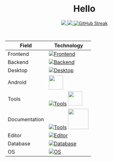 <h1 align="center">Hello</h1>

<p align="center">
   <a href="https://github.com/anuraghazra/github-readme-stats">
      <img src="https://github-readme-stats.vercel.app/api/top-langs/?username=alexxGmZ&layout=compact&theme=transparent&langs_count=10&hide_border=true">
      <img src="https://github-readme-stats.vercel.app/api?username=alexxGmZ&count_private=true&theme=transparent&show_icons=true&hide_border=true">
   </a>
   <a href="https://git.io/streak-stats">
      <img src="https://streak-stats.demolab.com?user=alexxGmZ&theme=transparent&hide_border=true&date_format=j%20M%5B%20Y%5D" alt="GitHub Streak" />
   </a>
</p>

<br>

| Field         | Technology                                                                                       |
|-------------- | ------------------------------------------------------------------------------------------------ |
| Frontend      | [![Frontend](https://skillicons.dev/icons?i=tailwind,bootstrap,js,html)](https://skillicons.dev) |
| Backend       | [![Backend](https://skillicons.dev/icons?i=bash,express,go,lua,nodejs)](https://skillicons.dev)  |
| Desktop       | [![Desktop](https://skillicons.dev/icons?i=electron)](https://skillicons.dev)                    |
| Android       | <img src="https://www.svgrepo.com/show/353536/capacitorjs-icon.svg" width="45"/>                 |
| Tools         | [![Tools](https://skillicons.dev/icons?i=git,github)](https://skillicons.dev) <img src="https://seeklogo.com/images/T/tmux-logo-E71523388A-seeklogo.com.png" width="45"/> |
| Documentation | [![Tools](https://skillicons.dev/icons?i=markdown)](https://skillicons.dev) <img src="https://entangled.github.io/bootstrap/img/pandoc.png" width="65"/>                  |
| Editor        | [![Editor](https://skillicons.dev/icons?i=vim,neovim,sublime)](https://skillicons.dev)           |
| Database      | [![Database](https://skillicons.dev/icons?i=mysql,postgres)](https://skillicons.dev)             |
| OS            | [![OS](https://skillicons.dev/icons?i=linux,mint)](https://skillicons.dev)                       |

